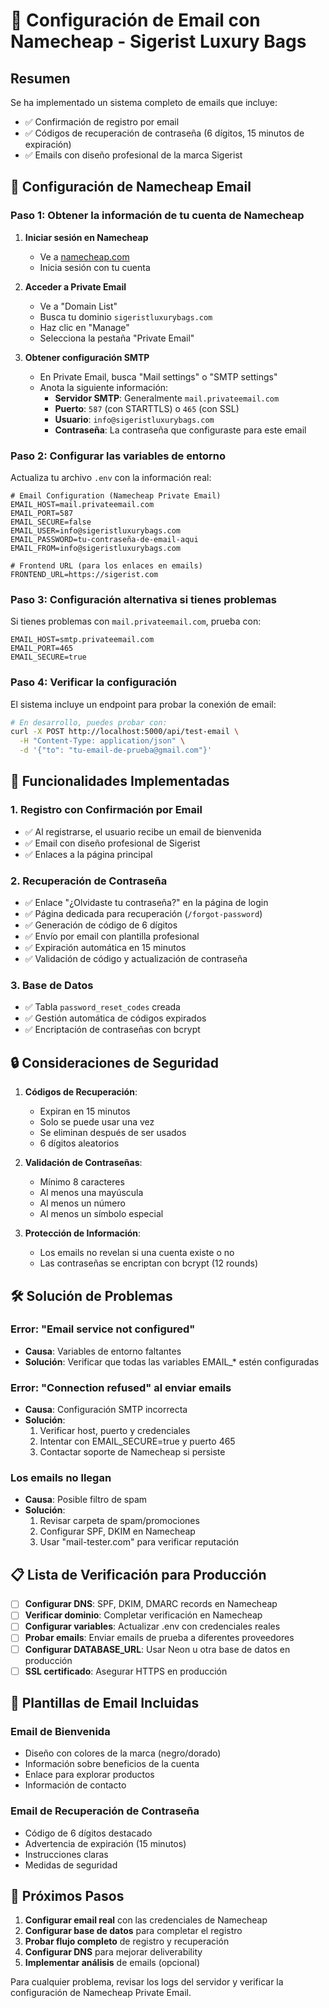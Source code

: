 # 📧 Configuración de Email con Namecheap - Sigerist Luxury Bags

## Resumen

Se ha implementado un sistema completo de emails que incluye:
- ✅ Confirmación de registro por email
- ✅ Códigos de recuperación de contraseña (6 dígitos, 15 minutos de expiración)
- ✅ Emails con diseño profesional de la marca Sigerist

## 🔧 Configuración de Namecheap Email

### Paso 1: Obtener la información de tu cuenta de Namecheap

1. **Iniciar sesión en Namecheap**
   - Ve a [namecheap.com](https://namecheap.com)
   - Inicia sesión con tu cuenta

2. **Acceder a Private Email**
   - Ve a "Domain List"
   - Busca tu dominio `sigeristluxurybags.com`
   - Haz clic en "Manage" 
   - Selecciona la pestaña "Private Email"

3. **Obtener configuración SMTP**
   - En Private Email, busca "Mail settings" o "SMTP settings"
   - Anota la siguiente información:
     - **Servidor SMTP**: Generalmente `mail.privateemail.com`
     - **Puerto**: `587` (con STARTTLS) o `465` (con SSL)
     - **Usuario**: `info@sigeristluxurybags.com`
     - **Contraseña**: La contraseña que configuraste para este email

### Paso 2: Configurar las variables de entorno

Actualiza tu archivo `.env` con la información real:

```env
# Email Configuration (Namecheap Private Email)
EMAIL_HOST=mail.privateemail.com
EMAIL_PORT=587
EMAIL_SECURE=false
EMAIL_USER=info@sigeristluxurybags.com
EMAIL_PASSWORD=tu-contraseña-de-email-aqui
EMAIL_FROM=info@sigeristluxurybags.com

# Frontend URL (para los enlaces en emails)
FRONTEND_URL=https://sigerist.com
```

### Paso 3: Configuración alternativa si tienes problemas

Si tienes problemas con `mail.privateemail.com`, prueba con:

```env
EMAIL_HOST=smtp.privateemail.com
EMAIL_PORT=465
EMAIL_SECURE=true
```

### Paso 4: Verificar la configuración

El sistema incluye un endpoint para probar la conexión de email:

```bash
# En desarrollo, puedes probar con:
curl -X POST http://localhost:5000/api/test-email \
  -H "Content-Type: application/json" \
  -d '{"to": "tu-email-de-prueba@gmail.com"}'
```

## 🎯 Funcionalidades Implementadas

### 1. Registro con Confirmación por Email
- ✅ Al registrarse, el usuario recibe un email de bienvenida
- ✅ Email con diseño profesional de Sigerist
- ✅ Enlaces a la página principal

### 2. Recuperación de Contraseña
- ✅ Enlace "¿Olvidaste tu contraseña?" en la página de login
- ✅ Página dedicada para recuperación (`/forgot-password`)
- ✅ Generación de código de 6 dígitos
- ✅ Envío por email con plantilla profesional
- ✅ Expiración automática en 15 minutos
- ✅ Validación de código y actualización de contraseña

### 3. Base de Datos
- ✅ Tabla `password_reset_codes` creada
- ✅ Gestión automática de códigos expirados
- ✅ Encriptación de contraseñas con bcrypt

## 🔒 Consideraciones de Seguridad

1. **Códigos de Recuperación**:
   - Expiran en 15 minutos
   - Solo se puede usar una vez
   - Se eliminan después de ser usados
   - 6 dígitos aleatorios

2. **Validación de Contraseñas**:
   - Mínimo 8 caracteres
   - Al menos una mayúscula
   - Al menos un número
   - Al menos un símbolo especial

3. **Protección de Información**:
   - Los emails no revelan si una cuenta existe o no
   - Las contraseñas se encriptan con bcrypt (12 rounds)

## 🛠️ Solución de Problemas

### Error: "Email service not configured"
- **Causa**: Variables de entorno faltantes
- **Solución**: Verificar que todas las variables EMAIL_* estén configuradas

### Error: "Connection refused" al enviar emails
- **Causa**: Configuración SMTP incorrecta
- **Solución**: 
  1. Verificar host, puerto y credenciales
  2. Intentar con EMAIL_SECURE=true y puerto 465
  3. Contactar soporte de Namecheap si persiste

### Los emails no llegan
- **Causa**: Posible filtro de spam
- **Solución**:
  1. Revisar carpeta de spam/promociones
  2. Configurar SPF, DKIM en Namecheap
  3. Usar "mail-tester.com" para verificar reputación

## 📋 Lista de Verificación para Producción

- [ ] **Configurar DNS**: SPF, DKIM, DMARC records en Namecheap
- [ ] **Verificar dominio**: Completar verificación en Namecheap
- [ ] **Configurar variables**: Actualizar .env con credenciales reales
- [ ] **Probar emails**: Enviar emails de prueba a diferentes proveedores
- [ ] **Configurar DATABASE_URL**: Usar Neon u otra base de datos en producción
- [ ] **SSL certificado**: Asegurar HTTPS en producción

## 📧 Plantillas de Email Incluidas

### Email de Bienvenida
- Diseño con colores de la marca (negro/dorado)
- Información sobre beneficios de la cuenta
- Enlace para explorar productos
- Información de contacto

### Email de Recuperación de Contraseña
- Código de 6 dígitos destacado
- Advertencia de expiración (15 minutos)
- Instrucciones claras
- Medidas de seguridad

## 🚀 Próximos Pasos

1. **Configurar email real** con las credenciales de Namecheap
2. **Configurar base de datos** para completar el registro
3. **Probar flujo completo** de registro y recuperación
4. **Configurar DNS** para mejorar deliverability
5. **Implementar análisis** de emails (opcional)

Para cualquier problema, revisar los logs del servidor y verificar la configuración de Namecheap Private Email.